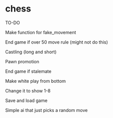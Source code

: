# chess


TO-DO

Make function for fake_movement

End game if over 50 move rule (might not do this)

Castling (long and short)

Pawn promotion

End game if stalemate

Make white play from bottom 

Change it to show 1-8

Save and load game

Simple ai that just picks a random move